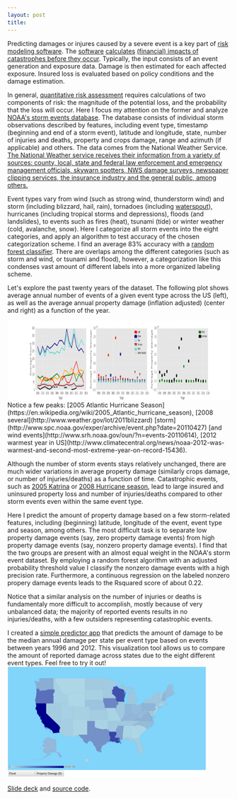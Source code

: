 ```yaml
---
layout: post
title: 
---
```


Predicting damages or injures caused by a severe event is a key part of [risk modeling software](https://en.wikipedia.org/wiki/Catastrophe_modeling).
The [software](https://en.wikipedia.org/wiki/HAZUS) 
[calculates](http://www.oasislmf.org/) [(financial) impacts of catastrophes before they occur](http://www.air-worldwide.com/Models/About-Catastrophe-Modeling/).
Typically, the input consists of an event generation and exposure data. 
Damage is then estimated for each affected exposure.
Insured loss is evaluated based on policy conditions and the damage estimation.

In general, [quantitative risk assessment](https://en.wikipedia.org/wiki/Risk_assessment)
requires calculations of two components of risk: 
the magnitude of the potential loss, and the probability that the loss will occur.
Here I focus my attention on the former and analyze 
[NOAA's storm events database](http://www.ncdc.noaa.gov/stormevents/ftp.jsp).
The database consists of individual storm observations described by features, including event type, timestamp (beginning and
end of a storm event), latitude and longitude, state, number of injuries and deaths, property and crops damage,
range and azimuth (if applicable) and others.
The data comes from the National Weather Service. [The National Weather service receives their information from a variety of sources: county, local, state and federal law enforcement and emergency management officials, skywarn spotters, NWS damage surveys, newspaper clipping services, the insurance industry and the general public, among others.](http://www.ncdc.noaa.gov/stormevents/faq.jsp)

Event types vary from wind (such as 
strong wind, thunderstorm wind) and storm (including blizzard, hail, rain), 
tornadoes (including [waterspout](https://en.wikipedia.org/wiki/Waterspout)),
hurricanes (including tropical storms and depressions), floods (and landslides), to events such as fires (heat), 
tsunami (tide) or winter weather (cold, avalanche, snow).
Here I categorize all storm events into the eight categories, and apply an algorithm
to test accuracy of the chosen categorization scheme.
I find an average 83% accuracy with a [random forest classifier](http://scikit-learn.org/stable/modules/generated/sklearn.ensemble.RandomForestClassifier.html).
 There are overlaps among the different categories (such as storm and wind, or 
tsunami and flood), however, 
a categorization like this condenses vast amount of different labels
 into a more organized labeling scheme.

Let's explore the past twenty years of the dataset. The following plot shows average annual number of events of a given event type across the US (left), as well as the average annual property damage (inflation adjusted) 
(center and right) as a function of the year. 
<!-- ![Count_property_vs_year](/images/Storms/stormcount_propertyyear.png =250x)-->
<img src="/images/Storms/stormcount_propertyyear.png" width="1000" height="180" />   
Notice a few peaks: 
[2005 Atlantic Hurricane Season](https://en.wikipedia.org/wiki/2005_Atlantic_hurricane_season),
[2008 several](http://www.weather.gov/lot/2011blizzard) [storm](http://www.spc.noaa.gov/exper/archive/event.php?date=20110427) 
[and wind events](http://www.srh.noaa.gov/oun/?n=events-20110614),
[2012 warmest year in US](http://www.climatecentral.org/news/noaa-2012-was-warmest-and-second-most-extreme-year-on-record-15436).

Although the number of storm events stays relatively unchanged, there are much wider variations in average property damage
(similarly crops damage, or number of injuries/deaths) as a function of time. 
Catastrophic events, such as [2005 Katrina](https://en.wikipedia.org/wiki/Hurricane_Katrina)
or [2008 Hurricane season](https://en.wikipedia.org/wiki/2008_Atlantic_hurricane_season),
lead to large insured and uninsured property loss and number of injuries/deaths
compared to other storm events even within the same event type.

Here I predict the amount of property damage based on a few storm-related features,
including (beginning) latitude,
longitude of the event, event type and season, among others.
The most difficult task is to separate low property damage events (say, zero property damage events) 
from high property damage events (say, nonzero property damage events).
I find that the two groups are present with an almost equal weight in the NOAA's storm event dataset.
By employing a random forest algorithm with an adjusted probability threshold value I classify the nonzero damage events with a high precision rate. Furthermore, a continuous regression on the labeled nonzero propery damage events leads to the Rsquared score of about 0.22.
<!-- Learning curve-->
Notice that a similar analysis on the number of injuries or deaths is fundamentaly more difficult to accomplish,
mostly because of very unbalanced data; 
the majority of reported events results in no injuries/deaths, with a few outsiders representing catastrophic events.

I created a 
[simple predictor app](http://ec2-54-173-233-196.compute-1.amazonaws.com/map_predictor/)
that predicts the amount of damage to be the median annual damage per state per event type 
based on events between years 1996 and 2012. This visualization tool allows us to compare the amount of reported damage
across states due to the eight different event types. Feel free to try it out!
<img src="/images/Storms/simple_predictor_app.png" width="450" height="250" />

[Slide deck](https://docs.google.com/presentation/d/1uSIFORCHXLeSqNanSpRr9VIMAkclPoNNYD00efeqypg/edit#slide=id.g10f7417bd3_0_19) and [source code](https://github.com/lpalova/Storm-Events-Classification).














